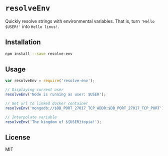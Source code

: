 
# `resolveEnv`

Quickly resolve strings with environmental variables. That is, turn `'Hello
$USER!'` into `Hello linus!`.

## Installation

```sh
npm install --save resolve-env
```

## Usage

```javascript
var resolveEnv = require('resolve-env');

// Displaying current user
resolveEnv('Node is running as user: $USER');

// Get url to linked docker container
resolveEnv('mongodb://$DB_PORT_27017_TCP_ADDR:$DB_PORT_27017_TCP_PORT');

// Interpolate variable
resolveEnv('The kingdom of ${USER}topia!');
```

## License

MIT

